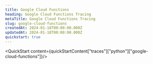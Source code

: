 ```yaml
---
title: Google Cloud Functions
heading: Google Cloud Functions Tracing
metaTitle: Google Cloud Functions Tracing
slug: google-cloud-functions
createdAt: 2024-01-18T00:00:00.000Z
updatedAt: 2024-01-18T00:00:00.000Z
quickstart: true
---
```


<QuickStart content={quickStartContent["traces"]["python"]["google-cloud-functions"]}/>
